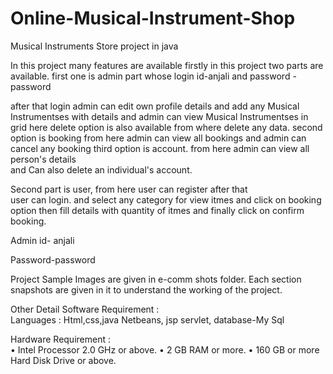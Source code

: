 # Online-Musical-Instrument-Shop

Musical Instruments Store  project in java 


In this project many features are available firstly 
in this project two parts are available. 
first one is admin part  whose login id-anjali 
and password -password

 after that login 
admin can edit own profile details 
and add any Musical Instrumentses  with details 
and admin can view Musical Instrumentses  in  grid 
here delete option is also  available from where delete any data. 
second option is booking from here admin can view all bookings 
and admin can cancel any booking third option  is account. 
from here admin can view all person's details  
and  Can also delete an individual's account.

Second part is user, 
from here user can register after that  
user can login. 
and select any category for view itmes 
and click  on booking option 
then fill details with  quantity of itmes 
and finally click on confirm booking.  

Admin id- anjali

Password-password

Project Sample Images are given in e-comm shots folder. Each section snapshots are given in it to understand the working of the project.

Other Detail
Software Requirement :  
Languages : Html,css,java 
Netbeans, 
jsp servlet, 
database-My Sql

Hardware Requirement :   
• Intel Processor 2.0 GHz or above. 
• 2 GB RAM or more. 
• 160 GB or more Hard Disk Drive or above.
